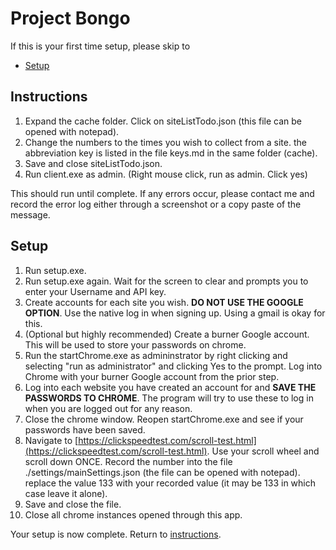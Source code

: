 # Project Bongo

If this is your first time setup, please skip to 
- [Setup](#setup)

## Instructions
1. Expand the cache folder. Click on siteListTodo.json (this file can be opened with notepad). 
2. Change the numbers to the times you wish to collect from a site. the abbreviation key is listed in the file keys.md in the same folder (cache).
3. Save and close siteListTodo.json.
4. Run client.exe as admin. (Right mouse click, run as admin. Click yes)

This should run until complete. 
If any errors occur, please contact me and record the error log either through a screenshot or a copy paste of the message. 





## Setup

1. Run setup.exe. 
2. Run setup.exe again. Wait for the screen to clear and prompts you to enter your Username and API key. 
3. Create accounts for each site you wish. **DO NOT USE THE GOOGLE OPTION**. Use the native log in when signing up. Using a gmail is okay for this. 
4. (Optional but highly recommended) Create a burner Google account. This will be used to store your passwords on chrome. 
5. Run the startChrome.exe as admininstrator by right clicking and selecting "run as administrator" and clicking Yes to the prompt. Log into Chrome with your burner Google account from the prior step. 
6. Log into each website you have created an account for and **SAVE THE PASSWORDS TO CHROME**. The program will try to use these to log in when you are logged out for any reason.
7. Close the chrome window. Reopen startChrome.exe and see if your passwords have been saved. 
8. Navigate to [https://clickspeedtest.com/scroll-test.html](https://clickspeedtest.com/scroll-test.html). Use your scroll wheel and scroll down ONCE. Record the number into the file ./settings/mainSettings.json (the file can be opened with notepad). replace the value 133 with your recorded value (it may be 133 in which case leave it alone). 
9. Save and close the file.
10. Close all chrome instances opened through this app.


Your setup is now complete. Return to [instructions](#instructions).

